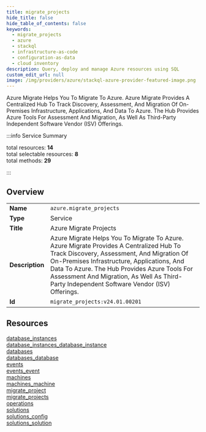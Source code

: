 ```yaml
---
title: migrate_projects
hide_title: false
hide_table_of_contents: false
keywords:
  - migrate_projects
  - azure
  - stackql
  - infrastructure-as-code
  - configuration-as-data
  - cloud inventory
description: Query, deploy and manage Azure resources using SQL
custom_edit_url: null
image: /img/providers/azure/stackql-azure-provider-featured-image.png
---
```

Azure Migrate Helps You To Migrate To Azure. Azure Migrate Provides A Centralized Hub To Track Discovery, Assessment, And Migration Of On-Premises Infrastructure, Applications, And Data To Azure. The Hub Provides Azure Tools For Assessment And Migration, As Well As Third-Party Independent Software Vendor (ISV) Offerings.  
    
:::info Service Summary

<div class="row">
<div class="providerDocColumn">
<span>total resources:&nbsp;<b>14</b></span><br />
<span>total selectable resources:&nbsp;<b>8</b></span><br />
<span>total methods:&nbsp;<b>29</b></span><br />
</div>
</div>

:::

## Overview
<table><tbody>
<tr><td><b>Name</b></td><td><code>azure.migrate_projects</code></td></tr>
<tr><td><b>Type</b></td><td>Service</td></tr>
<tr><td><b>Title</b></td><td>Azure Migrate Projects</td></tr>
<tr><td><b>Description</b></td><td>Azure Migrate Helps You To Migrate To Azure. Azure Migrate Provides A Centralized Hub To Track Discovery, Assessment, And Migration Of On-Premises Infrastructure, Applications, And Data To Azure. The Hub Provides Azure Tools For Assessment And Migration, As Well As Third-Party Independent Software Vendor (ISV) Offerings.</td></tr>
<tr><td><b>Id</b></td><td><code>migrate_projects:v24.01.00201</code></td></tr>
</tbody></table>

## Resources
<div class="row">
<div class="providerDocColumn">
<a href="/providers/azure/migrate_projects/database_instances/">database_instances</a><br />
<a href="/providers/azure/migrate_projects/database_instances_database_instance/">database_instances_database_instance</a><br />
<a href="/providers/azure/migrate_projects/databases/">databases</a><br />
<a href="/providers/azure/migrate_projects/databases_database/">databases_database</a><br />
<a href="/providers/azure/migrate_projects/events/">events</a><br />
<a href="/providers/azure/migrate_projects/events_event/">events_event</a><br />
<a href="/providers/azure/migrate_projects/machines/">machines</a><br />
</div>
<div class="providerDocColumn">
<a href="/providers/azure/migrate_projects/machines_machine/">machines_machine</a><br />
<a href="/providers/azure/migrate_projects/migrate_project/">migrate_project</a><br />
<a href="/providers/azure/migrate_projects/migrate_projects/">migrate_projects</a><br />
<a href="/providers/azure/migrate_projects/operations/">operations</a><br />
<a href="/providers/azure/migrate_projects/solutions/">solutions</a><br />
<a href="/providers/azure/migrate_projects/solutions_config/">solutions_config</a><br />
<a href="/providers/azure/migrate_projects/solutions_solution/">solutions_solution</a><br />
</div>
</div>

